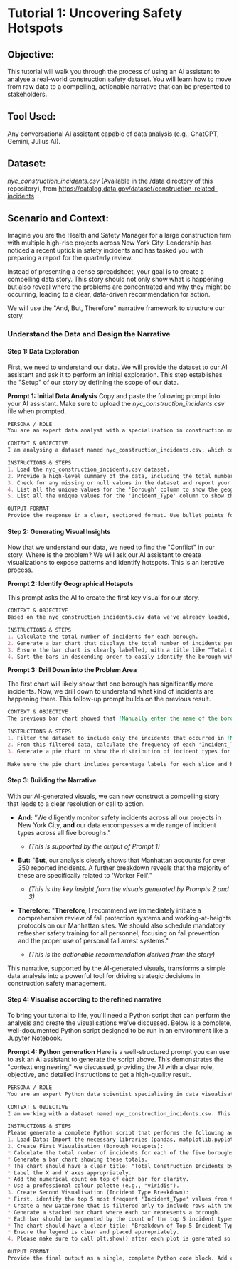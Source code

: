 # Tutorial 1: Uncovering Safety Hotspots
## Objective: 
This tutorial will walk you through the process of using an AI assistant to analyse a real-world construction safety dataset. You will learn how to move from raw data to a compelling, actionable narrative that can be presented to stakeholders.

## Tool Used: 
Any conversational AI assistant capable of data analysis (e.g., ChatGPT, Gemini, Julius AI).

## Dataset: 
*nyc_construction_incidents.csv* (Available in the /data directory of this repository), from https://catalog.data.gov/dataset/construction-related-incidents

## Scenario and Context:
Imagine you are the Health and Safety Manager for a large construction firm with multiple high-rise projects across New York City. Leadership has noticed a recent uptick in safety incidents and has tasked you with preparing a report for the quarterly review.

Instead of presenting a dense spreadsheet, your goal is to create a compelling data story. This story should not only show what is happening but also reveal where the problems are concentrated and why they might be occurring, leading to a clear, data-driven recommendation for action.

We will use the "And, But, Therefore" narrative framework to structure our story.

### Understand the Data and Design the Narrative

#### Step 1: Data Exploration

First, we need to understand our data. We will provide the dataset to our AI assistant and ask it to perform an initial exploration. This step establishes the "Setup" of our story by defining the scope of our data.

**Prompt 1: Initial Data Analysis**
Copy and paste the following prompt into your AI assistant. Make sure to upload the *nyc_construction_incidents.csv* file when prompted.

```markdown
PERSONA / ROLE
You are an expert data analyst with a specialisation in construction management and workplace safety. Your task is to help me analyse a dataset of construction safety incidents to uncover key insights.

CONTEXT & OBJECTIVE
I am analysing a dataset named nyc_construction_incidents.csv, which contains records of construction-related safety incidents in New York City. My objective is to understand the overall landscape of these incidents.

INSTRUCTIONS & STEPS
1. Load the nyc_construction_incidents.csv dataset.
2. Provide a high-level summary of the data, including the total number of records and the names of the columns.
3. Check for any missing or null values in the dataset and report your findings.
4. List all the unique values for the 'Borough' column to show the geographical scope.
5. List all the unique values for the 'Incident_Type' column to show the different categories of incidents.

OUTPUT FORMAT
Provide the response in a clear, sectioned format. Use bullet points for lists.
```

#### Step 2: Generating Visual Insights

Now that we understand our data, we need to find the "Conflict" in our story. Where is the problem? We will ask our AI assistant to create visualizations to expose patterns and identify hotspots. This is an iterative process.

**Prompt 2: Identify Geographical Hotspots**

This prompt asks the AI to create the first key visual for our story.

```markdown
CONTEXT & OBJECTIVE
Based on the nyc_construction_incidents.csv data we've already loaded, I need to identify if certain geographical areas have more incidents than others. This will be the first key visual for my report.

INSTRUCTIONS & STEPS
1. Calculate the total number of incidents for each borough.
2. Generate a bar chart that displays the total number of incidents per borough.
3. Ensure the bar chart is clearly labelled, with a title like "Total Construction Incidents by NYC Borough".
4. Sort the bars in descending order to easily identify the borough with the most incidents.
```
**Prompt 3: Drill Down into the Problem Area**

The first chart will likely show that one borough has significantly more incidents. Now, we drill down to understand what kind of incidents are happening there. This follow-up prompt builds on the previous result.

```markdown
CONTEXT & OBJECTIVE
The previous bar chart showed that [Manually enter the name of the borough with the most incidents here, e.g., Manhattan] has the highest number of incidents. Now, I need to understand the types of incidents that are most common in that specific borough.

INSTRUCTIONS & STEPS
1. Filter the dataset to include only the incidents that occurred in [Manually enter the same borough name again].
2. From this filtered data, calculate the frequency of each 'Incident_Type'.
3. Generate a pie chart to show the distribution of incident types for that borough.

Make sure the pie chart includes percentage labels for each slice and has a clear title, such as "Distribution of Incident Types in".
```

#### Step 3: Building the Narrative
With our AI-generated visuals, we can now construct a compelling story that leads to a clear resolution or call to action.

*   **And:** "We diligently monitor safety incidents across all our projects in New York City, **and** our data encompasses a wide range of incident types across all five boroughs."
    *   *(This is supported by the output of Prompt 1)*

*   **But:** "**But**, our analysis clearly shows that Manhattan accounts for over 350 reported incidents. A further breakdown reveals that the majority of these are specifically related to 'Worker Fell'."
    *   *(This is the key insight from the visuals generated by Prompts 2 and 3)*

*   **Therefore:** "**Therefore**, I recommend we immediately initiate a comprehensive review of fall protection systems and working-at-heights protocols on our Manhattan sites. We should also schedule mandatory refresher safety training for all personnel, focusing on fall prevention and the proper use of personal fall arrest systems."
    *   *(This is the actionable recommendation derived from the story)*

This narrative, supported by the AI-generated visuals, transforms a simple data analysis into a powerful tool for driving strategic decisions in construction safety management.

#### Step 4: Visualise according to the refined narrative

To bring your tutorial to life, you'll need a Python script that can perform the analysis and create the visualisations we've discussed. Below is a complete, well-documented Python script designed to be run in an environment like a Jupyter Notebook. 

**Prompt 4: Python generation**
Here is a well-structured prompt you can use to ask an AI assistant to generate the script above. This demonstrates the "context engineering" we discussed, providing the AI with a clear role, objective, and detailed instructions to get a high-quality result.


```markdown
PERSONA / ROLE
You are an expert Python data scientist specialising in data visualisation using the pandas, matplotlib, and seaborn libraries. Your code should be clean, well-commented, and easy for a non-expert to understand.

CONTEXT & OBJECTIVE
I am working with a dataset named nyc_construction_incidents.csv. This dataset contains information about construction safety incidents in New York City, including columns for 'Borough' and 'Incident_Type'. My objective is to create a Python script that generates two visualisations to identify and analyse safety hotspots.

INSTRUCTIONS & STEPS
Please generate a complete Python script that performs the following actions in sequence:
1. Load Data: Import the necessary libraries (pandas, matplotlib.pyplot, seaborn) and load the nyc_construction_incidents.csv file into a pandas DataFrame. Include basic error handling for a FileNotFoundError.
2. Create First Visualisation (Borough Hotspots):
* Calculate the total number of incidents for each of the five boroughs.
* Generate a bar chart showing these totals.
* The chart should have a clear title: "Total Construction Incidents by NYC Borough".
* Label the X and Y axes appropriately.
* Add the numerical count on top of each bar for clarity.
* Use a professional colour palette (e.g., "viridis").
3. Create Second Visualisation (Incident Type Breakdown):
* First, identify the top 5 most frequent 'Incident_Type' values from the entire dataset.
* Create a new DataFrame that is filtered only to include rows with these top 5 incident types.
* Generate a stacked bar chart where each bar represents a borough.
* Each bar should be segmented by the count of the top 5 incident types.
* The chart should have a clear title: "Breakdown of Top 5 Incident Types by NYC Borough".
* Ensure the legend is clear and placed appropriately.
4. Please make sure to call plt.show() after each plot is generated so they display separately. Use plt.tight_layout() to ensure labels do not overlap.

OUTPUT FORMAT
Provide the final output as a single, complete Python code block. Add comments within the code to explain each major step.
```
